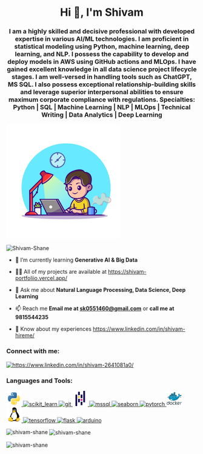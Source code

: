 <h1 align="center">Hi 👋, I'm Shivam</h1>
<h3 align="center">I am a highly skilled and decisive professional with developed expertise in various AI/ML technologies. I am proficient in statistical modeling using Python, machine learning, deep learning, and NLP. I possess the capability to develop and deploy models in AWS using GitHub actions and MLOps. I have gained excellent knowledge in all data science project lifecycle stages. I am well-versed in handling tools such as ChatGPT, MS SQL. I also possess exceptional relationship-building skills and leverage superior interpersonal abilities to ensure maximum corporate compliance with regulations. Specialties: Python | SQL | Machine Learning | NLP | MLOps | Technical Writing | Data Analytics | Deep Learning</h3>
<img width="300px" height="300px" src="https://github.com/Shivam-Shane/Shivam-Shane/blob/25219283d54575ea4cdb78425e48855e36fec7da/Work_images.jpg">
<p align="left"> <img src="https://komarev.com/ghpvc/?username=shivam-shane&label=Profile%20views&color=0e75b6&style=flat" alt="Shivam-Shane" /> </p>

- 🌱 I’m currently learning **Generative AI & Big Data**

- 👨‍💻 All of my projects are available at https://shivam-portfoliio.vercel.app/

- 💬 Ask me about **Natural Language Processing, Data Science, Deep Learning**

- 📫 Reach me **Email me at sk0551460@gmail.com** or **call me at 9815544235**

- 📄 Know about my experiences https://www.linkedin.com/in/shivam-hireme/

<h3 align="left">Connect with me:</h3>
<p align="left">
<a href="https://www.linkedin.com/in/shivam-hireme/" target="blank"><img align="center" src="https://raw.githubusercontent.com/rahuldkjain/github-profile-readme-generator/master/src/images/icons/Social/linked-in-alt.svg" alt="https://www.linkedin.com/in/shivam-2641081a0/" height="30" width="40" /></a>
</p>
<h3 align="left">Languages and Tools:</h3>
<p align="left"> 
<a href="https://www.python.org" target="_blank" rel="noreferrer"> <img src="https://raw.githubusercontent.com/devicons/devicon/master/icons/python/python-original.svg" alt="python" width="40" height="40"/> </a> 
<a href="https://scikit-learn.org/" target="_blank" rel="noreferrer"> <img src="https://upload.wikimedia.org/wikipedia/commons/0/05/Scikit_learn_logo_small.svg" alt="scikit_learn" width="40" height="40"/> </a> 
<a href="https://git-scm.com/" target="_blank" rel="noreferrer"> <img src="https://www.vectorlogo.zone/logos/git-scm/git-scm-icon.svg" alt="git" width="40" height="40"/> </a> 
<a href="https://pandas.pydata.org/" target="_blank" rel="noreferrer"> <img src="https://raw.githubusercontent.com/devicons/devicon/2ae2a900d2f041da66e950e4d48052658d850630/icons/pandas/pandas-original.svg" alt="pandas" width="40" height="40"/> </a></a> 
<a href="https://www.microsoft.com/en-us/sql-server" target="_blank" rel="noreferrer"> <img src="https://www.svgrepo.com/show/303229/microsoft-sql-server-logo.svg" alt="mssql" width="40" height="40"/> </a>
<a href="https://seaborn.pydata.org/" target="_blank" rel="noreferrer"> <img src="https://seaborn.pydata.org/_images/logo-mark-lightbg.svg" alt="seaborn" width="40" height="40"/> </a> 
<a href="https://pytorch.org/" target="_blank" rel="noreferrer"> <img src="https://www.vectorlogo.zone/logos/pytorch/pytorch-icon.svg" alt="pytorch" width="40" height="40"/> </a> 
<a href="https://www.docker.com/" target="_blank" rel="noreferrer"><img src="https://raw.githubusercontent.com/devicons/devicon/master/icons/docker/docker-original-wordmark.svg" alt="docker" width="40" height="40"/> </a>
<a href="https://www.linux.org/" target="_blank" rel="noreferrer"> <img src="https://raw.githubusercontent.com/devicons/devicon/master/icons/linux/linux-original.svg" alt="linux" width="40" height="40"/> 
<a href="https://www.tensorflow.org" target="_blank" rel="noreferrer"> <img src="https://www.vectorlogo.zone/logos/tensorflow/tensorflow-icon.svg" alt="tensorflow" width="40" height="40"/> </a> 
<a href="https://flask.palletsprojects.com/" target="_blank" rel="noreferrer"> <img src="https://www.vectorlogo.zone/logos/pocoo_flask/pocoo_flask-icon.svg" alt="flask" width="40" height="40"/> </a>
<a href="https://www.arduino.cc/" target="_blank" rel="noreferrer"> <img src="https://cdn.worldvectorlogo.com/logos/arduino-1.svg" alt="arduino" width="40" height="40"/> </a>
</p>
<p><img align="left" src="https://github-readme-stats.vercel.app/api/top-langs?username=shivam-shane&show_icons=true&locale=en&layout=compact" alt="shivam-shane" /></p>
<p>&nbsp;<img align="center" src="https://github-readme-stats.vercel.app/api?username=shivam-shane&show_icons=true&locale=en" alt="shivam-shane" /></p>
<p><img align="center" src="https://github-readme-streak-stats.herokuapp.com/?user=shivam-shane&" alt="shivam-shane" /></p>
